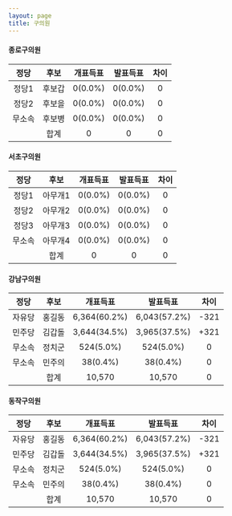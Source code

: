 ```yaml
---
layout: page
title: 구의원
---
```


#### **종로구의원**

|정당|후보|개표득표|발표득표|차이|
|:----:|:----:|:----:|:----:|:----:|
|정당1|후보갑|0(0.0%)|0(0.0%)|0|
|정당2|후보을|0(0.0%)|0(0.0%)|0|
|무소속|후보병|0(0.0%)|0(0.0%)|0|
||합계|0|0|0|

#### **서초구의원**

|정당|후보|개표득표|발표득표|차이|
|:----:|:----:|:----:|:----:|:----:|
|정당1|아무개1|0(0.0%)|0(0.0%)|0|
|정당2|아무개2|0(0.0%)|0(0.0%)|0|
|정당3|아무개3|0(0.0%)|0(0.0%)|0|
|무소속|아무개4|0(0.0%)|0(0.0%)|0|
||합계|0|0|0|

#### **강남구의원**

|정당|후보|개표득표|발표득표|차이|
|:----:|:----:|:----:|:----:|:----:|
|자유당|홍길동|6,364(60.2%)|6,043(57.2%)|-321|
|민주당|김갑돌|3,644(34.5%)|3,965(37.5%)|+321|
|무소속|정치군|524(5.0%)|524(5.0%)|0|
|무소속|민주의|38(0.4%)|38(0.4%)|0|
||합계|10,570|10,570|0|

#### **동작구의원**

|정당|후보|개표득표|발표득표|차이|
|:----:|:----:|:----:|:----:|:----:|
|자유당|홍길동|6,364(60.2%)|6,043(57.2%)|-321|
|민주당|김갑돌|3,644(34.5%)|3,965(37.5%)|+321|
|무소속|정치군|524(5.0%)|524(5.0%)|0|
|무소속|민주의|38(0.4%)|38(0.4%)|0|
||합계|10,570|10,570|0|


